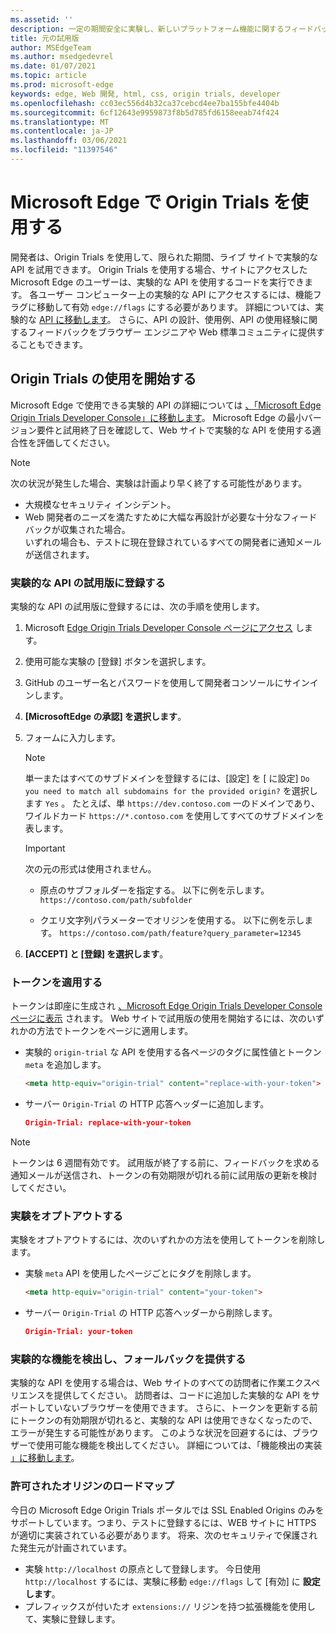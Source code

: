 ```yaml
---
ms.assetid: ''
description: 一定の期間安全に実験し、新しいプラットフォーム機能に関するフィードバックを提供します。
title: 元の試用版
author: MSEdgeTeam
ms.author: msedgedevrel
ms.date: 01/07/2021
ms.topic: article
ms.prod: microsoft-edge
keywords: edge, Web 開発, html, css, origin trials, developer
ms.openlocfilehash: cc03ec556d4b32ca37cebcd4ee7ba155bfe4404b
ms.sourcegitcommit: 6cf12643e9959873f8b5d785fd6158eeab74f424
ms.translationtype: MT
ms.contentlocale: ja-JP
ms.lasthandoff: 03/06/2021
ms.locfileid: "11397546"
---
```

# <a name="use-origin-trials-in-microsoft-edge"></a>Microsoft Edge で Origin Trials を使用する  

開発者は、Origin Trials を使用して、限られた期間、ライブ サイトで実験的な API を試用できます。  Origin Trials を使用する場合、サイトにアクセスした Microsoft Edge のユーザーは、実験的な API を使用するコードを実行できます。  各ユーザー コンピューター上の実験的な API にアクセスするには、機能フラグに移動して有効 `edge://flags` にする必要があります。  詳細については、実験的な [API に移動します][DeveloperMicrsoftEdgeOriginTrials]。  さらに、API の設計、使用例、API の使用経験に関するフィードバックをブラウザー エンジニアや Web 標準コミュニティに提供することもできます。  

## <a name="get-started-using-origin-trials"></a>Origin Trials の使用を開始する  

Microsoft Edge で使用できる実験的 API の詳細については [、「Microsoft Edge Origin Trials Developer Console」に移動します][DeveloperMicrsoftEdgeOriginTrials]。  Microsoft Edge の最小バージョン要件と試用終了日を確認して、Web サイトで実験的な API を使用する適合性を評価してください。  

> [!NOTE]
> 次の状況が発生した場合、実験は計画より早く終了する可能性があります。  
> *   大規模なセキュリティ インシデント。  
> *   Web 開発者のニーズを満たすために大幅な再設計が必要な十分なフィードバックが収集された場合。  
> いずれの場合も、テストに現在登録されているすべての開発者に通知メールが送信されます。  

### <a name="register-for-a-trial-of-an-experimental-api"></a>実験的な API の試用版に登録する  

実験的な API の試用版に登録するには、次の手順を使用します。  

1.  Microsoft [Edge Origin Trials Developer Console ページにアクセス][DeveloperMicrsoftEdgeOriginTrials] します。  
1.  使用可能な実験の [登録] ボタンを選択します。  
1.  GitHub のユーザー名とパスワードを使用して開発者コンソールにサインインします。  
1.  **[MicrosoftEdge の承認] を選択します**。  
1.  フォームに入力します。  
    
    > [!NOTE]
    > 単一またはすべてのサブドメインを登録するには、[設定] を [ に設定] `Do you need to match all subdomains for the provided origin?` を選択します `Yes` 。  たとえば、単 `https://dev.contoso.com` 一のドメインであり、ワイルドカード `https://*.contoso.com` を使用してすべてのサブドメインを表します。  
    
    > [!IMPORTANT]
    > 次の元の形式は使用されません。  
    > *   原点のサブフォルダーを指定する。  以下に例を示します。 `https://contoso.com/path/subfolder`  
    > 
    > *   クエリ文字列パラメーターでオリジンを使用する。  以下に例を示します。 `https://contoso.com/path/feature?query_parameter=12345`  
    
1.  **[ACCEPT] と [登録] を選択します**。  
    
### <a name="apply-your-token"></a>トークンを適用する  

トークンは即座に生成され [、Microsoft Edge Origin Trials Developer Console ページに表示][DeveloperMicrsoftEdgeOriginTrials] されます。  Web サイトで試用版の使用を開始するには、次のいずれかの方法でトークンをページに適用します。  

*   実験的 `origin-trial` な API を使用する各ページのタグに属性値とトークン `meta` を追加します。  
    
    ```html
    <meta http-equiv="origin-trial" content="replace-with-your-token">
    ```  
    
*   サーバー `Origin-Trial` の HTTP 応答ヘッダーに追加します。  
    
    ```json
    Origin-Trial: replace-with-your-token
    ```  
    
> [!NOTE]
> トークンは 6 週間有効です。  試用版が終了する前に、フィードバックを求める通知メールが送信され、トークンの有効期限が切れる前に試用版の更新を検討してください。  

### <a name="opt-out-of-an-experiment"></a>実験をオプトアウトする  

実験をオプトアウトするには、次のいずれかの方法を使用してトークンを削除します。  

*   実験 `meta` API を使用したページごとにタグを削除します。  
    
    ```html
    <meta http-equiv="origin-trial" content="your-token">
    ```  
    
*   サーバー `Origin-Trial` の HTTP 応答ヘッダーから削除します。  
    
    ```json
    Origin-Trial: your-token
    ```  
    
### <a name="detect-experimental-features-and-provide-a-fallback"></a>実験的な機能を検出し、フォールバックを提供する  

実験的な API を使用する場合は、Web サイトのすべての訪問者に作業エクスペリエンスを提供してください。  訪問者は、コードに追加した実験的な API をサポートしていないブラウザーを使用できます。  さらに、トークンを更新する前にトークンの有効期限が切れると、実験的な API は使用できなくなったので、エラーが発生する可能性があります。  このような状況を回避するには、ブラウザーで使用可能な機能を検出してください。  詳細については、「機能検出の実装 [」に移動します][MDNImplementingFeatureDetection]。

### <a name="roadmap-for-allowed-origins"></a>許可されたオリジンのロードマップ  

今日の Microsoft Edge Origin Trials ポータルでは SSL Enabled Origins のみをサポートしています。つまり、テストに登録するには、WEB サイトに HTTPS が適切に実装されている必要があります。  将来、次のセキュリティで保護された発生元が計画されています。  

*   実験 `http://localhost` の原点として登録します。  今日使用 `http://localhost` するには、実験に移動 `edge://flags` して [有効] に **設定します**。  
*   プレフィックスが付いたオ `extensions://` リジンを持つ拡張機能を使用して、実験に登録します。  
    
<!-- links -->  

[DeveloperMicrsoftEdgeOriginTrials]: https://developer.microsoft.com/microsoft-edge/origin-trials "Microsoft Edge Origin Trials Developer Console |Microsoft Docs"  

[MDNImplementingFeatureDetection]: https://developer.mozilla.org/docs/learn/tools_and_testing/cross_browser_testing/feature_detection "機能検出機能の実装|MDN"  
